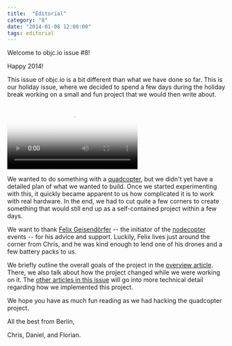 ```yaml
---
title:  "Editorial"
category: "8"
date: "2014-01-08 12:00:00"
tags: editorial
---
```


Welcome to objc.io issue #8!

Happy 2014!

This issue of objc.io is a bit different than what we have done so far. This is our holiday issue, where we decided to spend a few days during the holiday break working on a small and fun project that we would then write about.

<video poster="/images/issue-8/quadcopter-video-poster.jpg" controls="1">
  <source src="http://www.objc.io/images/quadcopter.m4v"></source>
</video>

We wanted to do something with a [quadcopter](https://en.wikipedia.org/wiki/Quadrocopter), but we didn't yet have a detailed plan of what we wanted to build. Once we started experimenting with this, it quickly became apparent to us how complicated it is to work with real hardware. In the end, we had to cut quite a few corners to create something that would still end up as a self-contained project within a few days. 

We want to thank [Felix Geisendörfer](http://felixge.de) -- the initiator of the [nodecopter](http://nodecopter.com) events -- for his advice and support. Luckily, Felix lives just around the corner from Chris, and he was kind enough to lend one of his drones and a few battery packs to us.

We briefly outline the overall goals of the project in the [overview article](/issue-8/the-quadcopter-project.html). There, we also talk about how the project changed while we were working on it. The [other articles in this issue](/issue-8) will go into more technical detail regarding how we implemented this project.

We hope you have as much fun reading as we had hacking the quadcopter project.



All the best from Berlin,

Chris, Daniel, and Florian.
